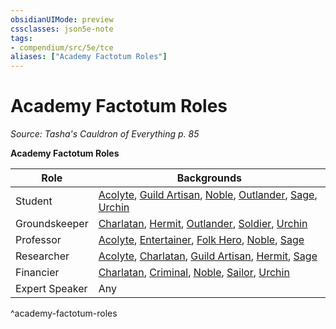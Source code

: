 ```yaml
---
obsidianUIMode: preview
cssclasses: json5e-note
tags:
- compendium/src/5e/tce
aliases: ["Academy Factotum Roles"]
---
```

# Academy Factotum Roles
*Source: Tasha's Cauldron of Everything p. 85* 

**Academy Factotum Roles**

| Role | Backgrounds |
|------|-------------|
| Student | [Acolyte](Mechanics/backgrounds/acolyte.md), [Guild Artisan](Mechanics/backgrounds/guild-artisan.md), [Noble](Mechanics/backgrounds/noble.md), [Outlander](Mechanics/backgrounds/outlander.md), [Sage](Mechanics/backgrounds/sage.md), [Urchin](Mechanics/backgrounds/urchin.md) |
| Groundskeeper | [Charlatan](Mechanics/backgrounds/charlatan.md), [Hermit](Mechanics/backgrounds/hermit.md), [Outlander](Mechanics/backgrounds/outlander.md), [Soldier](Mechanics/backgrounds/soldier.md), [Urchin](Mechanics/backgrounds/urchin.md) |
| Professor | [Acolyte](Mechanics/backgrounds/acolyte.md), [Entertainer](Mechanics/backgrounds/entertainer.md), [Folk Hero](Mechanics/backgrounds/folk-hero.md), [Noble](Mechanics/backgrounds/noble.md), [Sage](Mechanics/backgrounds/sage.md) |
| Researcher | [Acolyte](Mechanics/backgrounds/acolyte.md), [Charlatan](Mechanics/backgrounds/charlatan.md), [Guild Artisan](Mechanics/backgrounds/guild-artisan.md), [Hermit](Mechanics/backgrounds/hermit.md), [Sage](Mechanics/backgrounds/sage.md) |
| Financier | [Charlatan](Mechanics/backgrounds/charlatan.md), [Criminal](Mechanics/backgrounds/criminal.md), [Noble](Mechanics/backgrounds/noble.md), [Sailor](Mechanics/backgrounds/sailor.md), [Urchin](Mechanics/backgrounds/urchin.md) |
| Expert Speaker | Any |
^academy-factotum-roles